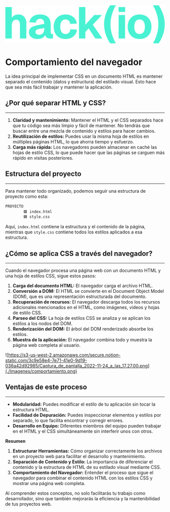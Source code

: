 <div style="text-align: center;">
  <img src="https://github.com/Hack-io-Data/Imagenes/blob/main/01-LogosHackio/logo_celeste@4x.png?raw=true" alt="logo hack(io)" />
</div>

# Comportamiento del navegador

La idea principal de implementar CSS en un documento HTML es mantener separado el contenido (datos y estructura) del estilado visual. Esto hace que sea más fácil trabajar y mantener la aplicación.

## ¿Por qué separar HTML y CSS?

---

1. **Claridad y mantenimiento:** Mantener el HTML y el CSS separados hace que tu código sea más limpio y fácil de mantener. No tendrás que buscar entre una mezcla de contenido y estilos para hacer cambios.
2. **Reutilización de estilos:** Puedes usar la misma hoja de estilos en múltiples páginas HTML, lo que ahorra tiempo y esfuerzo.
3. **Carga más rápida:** Los navegadores pueden almacenar en caché las hojas de estilo CSS, lo que puede hacer que las páginas se carguen más rápido en visitas posteriores.

## Estructura del proyecto

---

Para mantener todo organizado, podemos seguir una estructura de proyecto como esta:

```markdown
PROYECTO
		🟥 index.html
		🟦 style.css
```

Aquí, `index.html` contiene la estructura y el contenido de la página, mientras que `style.css` contiene todos los estilos aplicados a esa estructura.

## ¿Cómo se aplica CSS a través del navegador?

---

Cuando el navegador procesa una página web con un documento HTML y una hoja de estilos CSS, sigue estos pasos:

1. **Carga del documento HTML:** El navegador carga el archivo HTML.
2. **Conversión a DOM:** El HTML se convierte en el Document Object Model (DOM), que es una representación estructurada del documento.
3. **Recuperación de recursos:** El navegador descarga todos los recursos adicionales mencionados en el HTML, como imágenes, videos y hojas de estilo CSS.
4. **Parseo del CSS:** La hoja de estilos CSS se analiza y se aplican los estilos a los nodos del DOM.
5. **Renderización del DOM:** El árbol del DOM renderizado absorbe los estilos.
6. **Muestra de la aplicación:** El navegador combina todo y muestra la página web completa al usuario.

![https://s3-us-west-2.amazonaws.com/secure.notion-static.com/3c9e58e4-7e71-41e0-9d19-036a42d92985/Captura_de_pantalla_2022-11-24_a_las_17.27.00.png](./Imagenes/comportamiento.png)

## Ventajas de este proceso

---

- **Modularidad:** Puedes modificar el estilo de tu aplicación sin tocar la estructura HTML.
- **Facilidad de Depuración:** Puedes inspeccionar elementos y estilos por separado, lo que facilita encontrar y corregir errores.
- **Desarrollo en Equipo:** Diferentes miembros del equipo pueden trabajar en el HTML y el CSS simultáneamente sin interferir unos con otros.

**Resumen**

1. **Estructurar Herramientas:** Cómo organizar correctamente los archivos en un proyecto web para facilitar el desarrollo y mantenimiento.
2. **Separación de Contenido y Estilo:** La importancia de diferenciar el contenido y la estructura de HTML de su estilado visual mediante CSS.
3. **Comportamiento del Navegador:** Entender el proceso que sigue el navegador para combinar el contenido HTML con los estilos CSS y mostrar una página web completa.

Al comprender estos conceptos, no solo facilitarás tu trabajo como desarrollador, sino que también mejorarás la eficiencia y la mantenibilidad de tus proyectos web.
